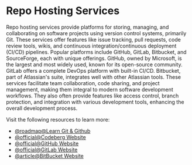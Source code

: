 # Repo Hosting Services

Repo hosting services provide platforms for storing, managing, and collaborating on software projects using version control systems, primarily Git. These services offer features like issue tracking, pull requests, code review tools, wikis, and continuous integration/continuous deployment (CI/CD) pipelines. Popular platforms include GitHub, GitLab, Bitbucket, and SourceForge, each with unique offerings. GitHub, owned by Microsoft, is the largest and most widely used, known for its open-source community. GitLab offers a complete DevOps platform with built-in CI/CD. Bitbucket, part of Atlassian's suite, integrates well with other Atlassian tools. These services facilitate team collaboration, code sharing, and project management, making them integral to modern software development workflows. They also often provide features like access control, branch protection, and integration with various development tools, enhancing the overall development process.

Visit the following resources to learn more:

- [@roadmap@Learn Git & Github](https://roadmap.sh/git-github)
- [@official@Codeberg Website](https://codeberg.org/)
- [@official@GitHub Website](https://github.com)
- [@official@GitLab Website](https://about.gitlab.com)
- [@article@BitBucket Website](https://bitbucket.com)
